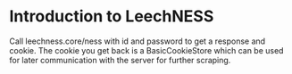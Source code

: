 # Introduction to LeechNESS

Call leechness.core/ness with id and password to get a response and
cookie. The cookie you get back is a BasicCookieStore which can be
used for later communication with the server for further scraping.


